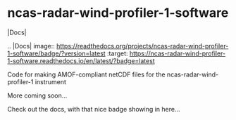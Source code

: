 ncas-radar-wind-profiler-1-software
===================================

|Docs|

.. |Docs| image:: https://readthedocs.org/projects/ncas-radar-wind-profiler-1-software/badge/?version=latest
    :target: https://ncas-radar-wind-profiler-1-software.readthedocs.io/en/latest/?badge=latest

Code for making AMOF-compliant netCDF files for the ncas-radar-wind-profiler-1 instrument

More coming soon...

Check out the docs, with that nice badge showing in here...


